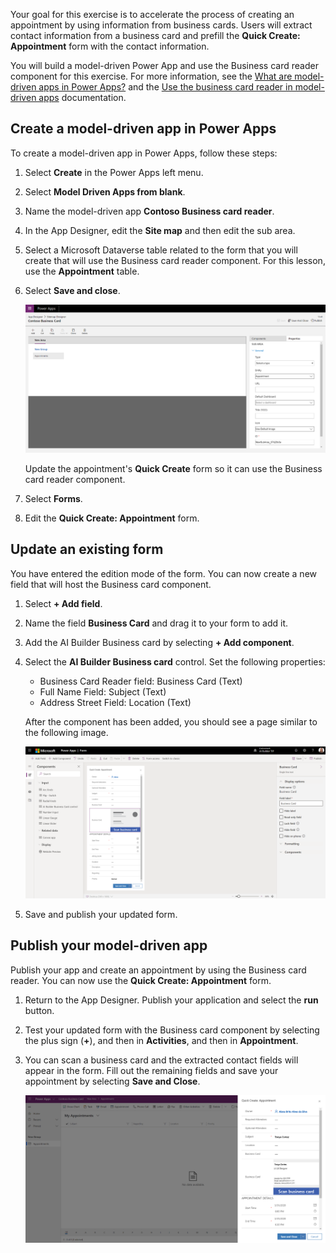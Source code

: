Your goal for this exercise is to accelerate the process of creating an appointment by using information from business cards. Users will extract contact information from a business card and prefill the **Quick Create: Appointment** form with the contact information.

You will build a model-driven Power App and use the Business card reader component for this exercise. For more information, see the [What are model-driven apps in Power Apps?](/power-apps/maker/model-driven-apps/model-driven-app-overview/?azure-portal=true) and the [Use the business card reader in model-driven apps](/ai-builder/business-card-reader-component-model-driven/?azure-portal=true) documentation.

## Create a model-driven app in Power Apps

To create a model-driven app in Power Apps, follow these steps:

1. Select **Create** in the Power Apps left menu.
1. Select **Model Driven Apps from blank**.
1. Name the model-driven app **Contoso Business card reader**.
1. In the App Designer, edit the **Site map** and then edit the sub area.
1. Select a Microsoft Dataverse table related to the form that you will create that will use the Business card reader component. For this lesson, use the **Appointment** table.
1. Select **Save and close**.

    ![Screenshot of Power Apps App Designer > Sitemap Designer with the Contoso Business Card in design view.](../media/image-9.png)

    Update the appointment's **Quick Create** form so it can use the Business card reader component.
1. Select **Forms**.
1. Edit the **Quick Create: Appointment** form.

## Update an existing form

You have entered the edition mode of the form. You can now create a new field that will host the Business card component.

1. Select **+ Add field**.
1. Name the field **Business Card** and drag it to your form to add it.
1. Add the AI Builder Business card by selecting **+ Add component**.
1. Select the **AI Builder Business card** control. Set the following properties:

   - Business Card Reader field: Business Card (Text)
   - Full Name Field: Subject (Text)
   - Address Street Field: Location (Text)

    After the component has been added, you should see a page similar to the following image.

    ![Screenshot of Quick Create Appointment form with the Scan business card component highlighted.](../media/image-10.png)

1. Save and publish your updated form.

## Publish your model-driven app

Publish your app and create an appointment by using the Business card reader. You can now use the **Quick Create: Appointment** form.

1. Return to the App Designer. Publish your application and select the **run** button.
1. Test your updated form with the Business card component by selecting the plus sign (**+**), and then in **Activities**, and then in **Appointment**.
1. You can scan a business card and the extracted contact fields will appear in the form. Fill out the remaining fields and save your appointment by selecting **Save and Close**.

    ![Screenshot of the completed Quick Create Appointment form with the Save and Close button at the bottom.](../media/image-11.png)
